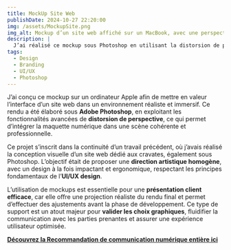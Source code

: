 ```yaml
---
title: MockUp Site Web  
publishDate: 2024-10-27 22:20:00  
img: /assets/MockupSite.png  
img_alt: Mockup d’un site web affiché sur un MacBook, avec une perspective réaliste.  
description: |
  J’ai réalisé ce mockup sous Photoshop en utilisant la distorsion de perspective. Il s’inscrit dans la continuité d’un précédent projet de conception visuelle d’un site web dédié aux cravates.
tags:
  - Design  
  - Branding  
  - UI/UX  
  - Photoshop  
---
```


J’ai conçu ce mockup sur un ordinateur Apple afin de mettre en valeur l’interface d’un site web dans un environnement réaliste et immersif. Ce rendu a été élaboré sous **Adobe Photoshop**, en exploitant les fonctionnalités avancées de **distorsion de perspective**, ce qui permet d’intégrer la maquette numérique dans une scène cohérente et professionnelle.  

Ce projet s’inscrit dans la continuité d’un travail précédent, où j’avais réalisé la conception visuelle d’un site web dédié aux cravates, également sous Photoshop. L’objectif était de proposer une **direction artistique homogène**, avec un design à la fois impactant et ergonomique, respectant les principes fondamentaux de l’**UI/UX design**.  

L’utilisation de mockups est essentielle pour une **présentation client efficace**, car elle offre une projection réaliste du rendu final et permet d’effectuer des ajustements avant la phase de développement. Ce type de support est un atout majeur pour **valider les choix graphiques**, fluidifier la communication avec les parties prenantes et assurer une expérience utilisateur optimisée.  

**[Découvrez la Recommandation de communication numérique entière ici](/src/content/work/RecommandationStrategieNumerique.pdf)**
